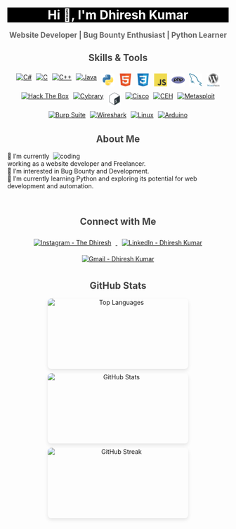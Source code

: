 <div style="width:full; background-color:black;"><h1 align="center" style="font-size: 2em; color: #fff;">Hi 👋, I'm Dhiresh Kumar</h1> </div>


<p align="center" style="font-size: 1.2em; color: #666;">
  <strong>Website Developer | Bug Bounty Enthusiast | Python Learner</strong>
</p>

<!-- Skills and Tools Section -->
<h2 align="center" style="font-size: 1.5em; color: #444;">Skills & Tools</h2>
<p align="center" style="display: flex; flex-wrap: wrap; justify-content: center;">
<a href="https://learn.microsoft.com/en-us/dotnet/csharp/" target="_blank">
    <img src="https://encrypted-tbn0.gstatic.com/images?q=tbn:ANd9GcRH3nHZFQXO04HWHkHB9irDHsEb40VKK6ivwXbIIO6tANc9gmMOjw_ac5pJzIZjVNL5I78&usqp=CAU" alt="C#" height="30" style="margin: 5px;"/>
  </a>
  <a href="https://en.wikipedia.org/wiki/C_(programming_language)" target="_blank">
    <img src="https://upload.wikimedia.org/wikipedia/commons/thumb/1/18/C_Programming_Language.svg/570px-C_Programming_Language.svg.png?20201031132917" alt="C" height="30" style="margin: 5px;"/>
  </a>
  <a href="https://en.wikipedia.org/wiki/C%2B%2B" target="_blank">
    <img src="https://upload.wikimedia.org/wikipedia/commons/1/18/ISO_C%2B%2B_Logo.svg" alt="C++" height="30" style="margin: 5px;"/>
  </a>
  <a href="https://www.java.com" target="_blank">
    <img src="https://www.vectorlogo.zone/logos/java/java-icon.svg" alt="Java" height="30" style="margin: 5px;"/>
  </a>
  <a href="https://www.python.org" target="_blank">
    <img src="https://raw.githubusercontent.com/devicons/devicon/master/icons/python/python-original.svg" alt="Python" width="30" height="30" style="margin: 5px;"/>
  </a>
  <a href="https://www.w3.org/html/" target="_blank">
    <img src="https://raw.githubusercontent.com/devicons/devicon/master/icons/html5/html5-original.svg" alt="HTML5" width="30" height="30" style="margin: 5px;"/>
  </a>
  <a href="https://www.w3.org/Style/CSS/Overview.en.html" target="_blank">
    <img src="https://raw.githubusercontent.com/devicons/devicon/master/icons/css3/css3-original.svg" alt="CSS3" width="30" height="30" style="margin: 5px;"/>
  </a>
  <a href="https://developer.mozilla.org/en-US/docs/Web/JavaScript" target="_blank">
    <img src="https://raw.githubusercontent.com/devicons/devicon/master/icons/javascript/javascript-original.svg" alt="JavaScript" width="30" height="30" style="margin: 5px;"/>
  </a>
  <a href="https://www.php.net" target="_blank">
    <img src="https://raw.githubusercontent.com/devicons/devicon/master/icons/php/php-original.svg" alt="PHP" width="30" height="30" style="margin: 5px;"/>
  </a>
  <a href="https://www.mysql.com" target="_blank">
    <img src="https://raw.githubusercontent.com/devicons/devicon/master/icons/mysql/mysql-original.svg" alt="MySQL" width="30" height="30" style="margin: 5px;"/>
  </a>
  <a href="https://wordpress.org" target="_blank">
    <img src="https://raw.githubusercontent.com/devicons/devicon/master/icons/wordpress/wordpress-original.svg" alt="WordPress" width="30" height="30" style="margin: 5px;"/>
  </a>
  <a href="https://www.hackthebox.com" target="_blank">
    <img src="https://avatars.githubusercontent.com/u/31746234?s=280&v=4" alt="Hack The Box" width="30" height="30" style="margin: 5px;"/>
  </a>
  <a href="https://www.cybrary.it" target="_blank">
    <img src="https://avatars.githubusercontent.com/u/13155350?s=280&v=4" alt="Cybrary" width="30" height="30" style="margin: 5px;"/> 
  </a>
  <a href="https://www.gnu.org/software/bash/" target="_blank">
    <img src="https://raw.githubusercontent.com/devicons/devicon/master/icons/bash/bash-original.svg" alt="Bash" width="30" height="30" style="margin: 5px;"/>
  </a>
  <a href="https://www.cisco.com" target="_blank">
    <img src="https://static-00.iconduck.com/assets.00/cisco-icon-2048x2048-yvjuekbj.png" alt="Cisco" width="30" height="30" style="margin: 5px;"/>
  </a>
  <a href="https://www.eccouncil.org" target="_blank">
    <img src="https://m.eyeofriyadh.com/training/course_images/2019/03/213894c8472d9.png" alt="CEH" width="30" height="30" style="margin: 5px;"/>
  </a>
  <a href="https://www.metasploit.com" target="_blank">
    <img src="https://w7.pngwing.com/pngs/122/777/png-transparent-metasploit-project-penetration-test-security-hacker-computer-security-shellcode-ruby-blue-angle-logo.png" alt="Metasploit" height="30" style="margin: 5px;"/>
  </a>
  <a href="https://portswigger.net/burp" target="_blank">
    <img src="https://miro.medium.com/v2/resize:fit:710/0*FvyoEolATs1TVCy9.png" alt="Burp Suite" width="30" height="30" style="margin: 5px;"/>
  </a>
  <a href="https://www.wireshark.org" target="_blank">
    <img src="https://encrypted-tbn0.gstatic.com/images?q=tbn:ANd9GcQfzgAZpUPWyK4rOq_8VbyoLfSQ5FHTry9kmk6sOlTrzebC8RIOu9hdxgUaMmv3a3OqkQ8" alt="Wireshark" height="30" style="margin: 5px;"/>
  </a>
  <a href="https://www.linux.org" target="_blank">
    <img src="https://upload.wikimedia.org/wikipedia/commons/thumb/3/35/Tux.svg/1280px-Tux.svg.png" alt="Linux" height="30" style="margin: 5px;"/>
  </a>
  <a href="https://www.arduino.cc" target="_blank">
    <img src="https://camo.githubusercontent.com/f291ab881e7b284e6788559ce452a5aecb833d947503dbc3b33033bb7555e2c5/68747470733a2f2f63646e2e776f726c64766563746f726c6f676f2e636f6d2f6c6f676f732f61726475696e6f2d312e737667" alt="Arduino" height="30" style="margin: 5px;"/>
  </a>
  <!-- Add more icons with similar styles -->
</p>

<!-- About Me Section -->
<h2 align="center" style="font-size: 1.5em; color: #444;">About Me</h2>



<img align="right" alt="coding" width="400" src="https://camo.githubusercontent.com/19db51af5f90f1b152bc0b9078f5fe97053955be5074f03f17019c70345bdcdb/68747470733a2f2f6d69726f2e6d656469756d2e636f6d2f6d61782f313336302f302a37513379765349765f7430696f4a2d5a2e676966"> 

 👋 I’m currently working as a website developer and Freelancer.<br>
  👀 I’m interested in Bug Bounty and Development.<br>
  🌱 I’m currently learning Python and exploring its potential for web development and automation.



<br>


<!-- Contact Section -->
<h2 align="center" style="font-size: 1.5em; color: #444;">Connect with Me</h2>
<p align="center">
  <a href="https://www.instagram.com/thedhiresh/" target="_blank" rel="noopener noreferrer">
    <img src="https://raw.githubusercontent.com/rahuldkjain/github-profile-readme-generator/master/src/images/icons/Social/instagram.svg" alt="Instagram - The Dhiresh" height="50" width="50" style="margin: 10px; transition: transform 0.3s, box-shadow 0.3s;" />
  </a>
  <a href="https://www.linkedin.com/in/dhiresh-kumar-b42b26308/" target="_blank" rel="noopener noreferrer">
    <img src="https://upload.wikimedia.org/wikipedia/commons/c/ca/LinkedIn_logo_initials.png" alt="LinkedIn - Dhiresh Kumar" height="50" width="50" style="margin: 10px; transition: transform 0.3s, box-shadow 0.3s;" />
  </a>
  <a href="mailto:kushwahadhiresh1@gmail.com" target="_blank" rel="noopener noreferrer">
    <img src="https://static-00.iconduck.com/assets.00/gmail-icon-1024x1024-09wrt8am.png" alt="Gmail - Dhiresh Kumar" height="50" width="50" style="margin: 10px; transition: transform 0.3s, box-shadow 0.3s;" />
  </a>
</p>

<!-- GitHub Stats Section -->
<!-- GitHub Stats Section -->
<h2 align="center" style="font-size: 1.5em; color: #444;">GitHub Stats</h2>
<p align="center" style="display: flex; flex-wrap: wrap; justify-content: center; gap: 10px;">
  <img src="https://github-readme-stats.vercel.app/api/top-langs?username=thedhiresh&show_icons=true&locale=en&layout=compact" alt="Top Languages" style="width: 320px; height: 160px; border-radius: 8px; box-shadow: 0 4px 8px rgba(0, 0, 0, 0.1);"/>
  <img src="https://github-readme-stats.vercel.app/api?username=thedhiresh&show_icons=true&locale=en" alt="GitHub Stats" style="width: 320px; height: 160px; border-radius: 8px; box-shadow: 0 4px 8px rgba(0, 0, 0, 0.1);"/>
  <img src="https://github-readme-streak-stats.herokuapp.com/?user=thedhiresh&" alt="GitHub Streak" style="width: 320px; height: 160px; border-radius: 8px; box-shadow: 0 4px 8px rgba(0, 0, 0, 0.1);"/>
</p>


